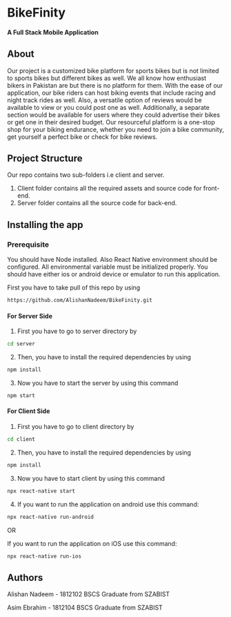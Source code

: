 # BikeFinity 
#### A Full Stack Mobile Application

## About

Our project is a customized bike platform for sports bikes but is not limited to sports bikes but different bikes as well. We all know how enthusiast bikers in Pakistan are but there is no platform for them. With the ease of our application, our bike riders can host biking events that include racing and night track rides as well. Also, a versatile option of reviews would be available to view or you could post one as well. Additionally, a separate section would be available for users where they could advertise their bikes or get one in their desired budget. Our resourceful platform is a one-stop shop for your biking endurance, whether you need to join a bike community, get yourself a perfect bike or check for bike reviews.

## Project Structure

Our repo contains two sub-folders i.e client and server.

1. Client folder contains all the required assets and source code for front-end.
2. Server folder contains all the source code for back-end.


## Installing the app

### Prerequisite

You should have Node installed. Also React Native environment should be configured. All environmental variable must be initialized properly. You should have either ios or android device or emulator to run this application.

First you have to take pull of this repo by using
```sh
https://github.com/AlishanNadeem/BikeFinity.git
```

#### For Server Side

1. First you have to go to server directory by
```sh
cd server
```

2. Then, you have to install the required dependencies by using 
```sh
npm install
```

3. Now you have to start the server by using this command
```sh
npm start
```

#### For Client Side

1. First you have to go to client directory by
```sh
cd client
```

2. Then, you have to install the required dependencies by using 
```sh
npm install
```

3. Now you have to start client by using this command
```sh
npx react-native start
```

4. If you want to run the application on android use this command:
```sh
npx react-native run-android
```

OR

If you want to run the application on iOS use this command:
```sh
npx react-native run-ios
```

## Authors

Alishan Nadeem - 1812102
 BSCS Graduate from SZABIST

Asim Ebrahim - 1812104
 BSCS Graduate from SZABIST
